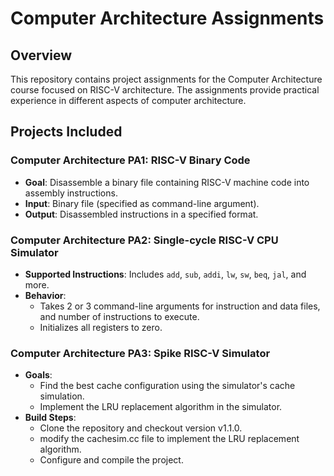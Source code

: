 # Computer Architecture Assignments

## Overview

This repository contains project assignments for the Computer Architecture course focused on RISC-V architecture. The assignments provide practical experience in different aspects of computer architecture.

## Projects Included

### Computer Architecture PA1: RISC-V Binary Code

- **Goal**: Disassemble a binary file containing RISC-V machine code into assembly instructions.
- **Input**: Binary file (specified as command-line argument).
- **Output**: Disassembled instructions in a specified format.

### Computer Architecture PA2: Single-cycle RISC-V CPU Simulator

- **Supported Instructions**: Includes `add`, `sub`, `addi`, `lw`, `sw`, `beq`, `jal`, and more.
- **Behavior**: 
  - Takes 2 or 3 command-line arguments for instruction and data files, and number of instructions to execute.
  - Initializes all registers to zero.

### Computer Architecture PA3: Spike RISC-V Simulator

- **Goals**:
  - Find the best cache configuration using the simulator's cache simulation.
  - Implement the LRU replacement algorithm in the simulator.
- **Build Steps**:
  - Clone the repository and checkout version v1.1.0.
  - modify the cachesim.cc file to implement the LRU replacement algorithm.
  - Configure and compile the project.
